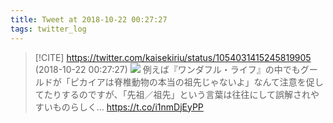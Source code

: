 ```yaml
---
title: Tweet at 2018-10-22 00:27:27
tags: twitter_log
---
```


> [!CITE] https://twitter.com/kaisekiriu/status/1054031415245819905 (2018-10-22 00:27:27)
> ![](https://twitter.com/kaisekiriu/status/1054031415245819905)
> 例えば『ワンダフル・ライフ』の中でもグールドが「ピカイアは脊椎動物の本当の祖先じゃないよ」なんて注意を促してたりするのですが、「先祖／祖先」という言葉は往往にして誤解されやすいものらしく… https://t.co/i1nmDjEyPP
